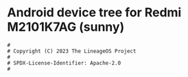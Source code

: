 # Android device tree for Redmi M2101K7AG (sunny)

```
#
# Copyright (C) 2023 The LineageOS Project
#
# SPDX-License-Identifier: Apache-2.0
#
```
